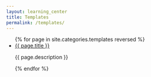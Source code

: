 ```yaml
---
layout: learning_center
title: Templates
permalink: /templates/
---
```


<ul class="index-list">
  {% for page in site.categories.templates reversed %}
    <li>
      <a href="{{page.url}}">{{ page.title }}</a>
      <p>{{ page.description }}</p>
    </li>
  {% endfor %}
</ul>
